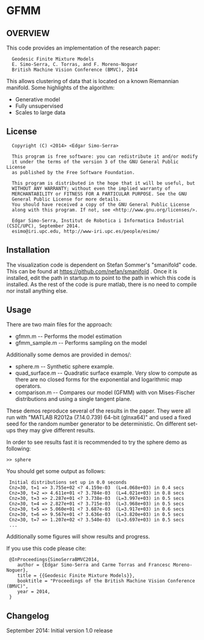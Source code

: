 GFMM
====


OVERVIEW
--------

This code provides an implementation of the research paper:

```
  Geodesic Finite Mixture Models
  E. Simo-Serra, C. Torras, and F. Moreno-Noguer
  British Machine Vision Conference (BMVC), 2014
```

This allows clustering of data that is located on a known Riemannian manifold. Some highlights of the algorithm:

* Generative model
* Fully unsupervised
* Scales to large data


License
-------

```
  Copyright (C) <2014> <Edgar Simo-Serra>

  This program is free software: you can redistribute it and/or modify
  it under the terms of the version 3 of the GNU General Public License
  as published by the Free Software Foundation.

  This program is distributed in the hope that it will be useful, but
  WITHOUT ANY WARRANTY; without even the implied warranty of
  MERCHANTABILITY or FITNESS FOR A PARTICULAR PURPOSE. See the GNU
  General Public License for more details.      
  You should have received a copy of the GNU General Public License
  along with this program. If not, see <http://www.gnu.org/licenses/>.

  Edgar Simo-Serra, Institut de Robotica i Informatica Industrial (CSIC/UPC), September 2014.
  esimo@iri.upc.edu, http://www-iri.upc.es/people/esimo/
```


Installation
------------

The visualization code is dependent on Stefan Sommer's "smanifold" code. This can be found at https://github.com/nefan/smanifold . Once it is installed, edit the path in startup.m to point to the path in which this code is installed. As the rest of the code is pure matlab, there is no need to compile nor install anything else.


Usage
-----

There are two main files for the approach:

* gfmm.m -- Performs the model estimation
* gfmm_sample.m -- Performs sampling on the model

Additionally some demos are provided in demos/:

* sphere.m -- Synthetic sphere example.
* quad_surface.m -- Quadratic surface example. Very slow to compute as there are no closed forms for the exponential and logarithmic map operators.
* comparison.m -- Compares our model (GFMM) with von Mises-Fischer distributions and using a single tangent plane.

These demos reproduce several of the results in the paper. They were all run with "MATLAB R2012a (7.14.0.739) 64-bit (glnxa64)" and used a fixed seed for the random number generator to be deterministic. On different set-ups they may give different results.

In order to see results fast it is recommended to try the sphere demo as following:

```
>> sphere
```

You should get some output as follows:

```
 Initial distributions set up in 0.0 seconds
 Cnz=30, t=1 => 3.755e+02 <? 4.159e-03  (L=4.068e+03) in 0.4 secs
 Cnz=30, t=2 => 4.611e+01 <? 3.784e-03  (L=4.021e+03) in 0.8 secs
 Cnz=30, t=3 => 2.287e+01 <? 3.738e-03  (L=3.997e+03) in 0.5 secs
 Cnz=30, t=4 => 2.827e+01 <? 3.715e-03  (L=3.968e+03) in 0.5 secs
 Cnz=30, t=5 => 5.060e+01 <? 3.687e-03  (L=3.917e+03) in 0.6 secs
 Cnz=30, t=6 => 9.567e+01 <? 3.636e-03  (L=3.820e+03) in 0.5 secs
 Cnz=30, t=7 => 1.207e+02 <? 3.540e-03  (L=3.697e+03) in 0.5 secs
 ...
```

Additionally some figures will show results and progress.

If you use this code please cite:

```
 @InProceedings{SimoSerraBMVC2014,
    author = {Edgar Simo-Serra and Carme Torras and Francesc Moreno-Noguer},
    title = {{Geodesic Finite Mixture Models}},
    booktitle = "Proceedings of the British Machine Vision Conference (BMVC)",
    year = 2014,
 }
```


Changelog
---------

September 2014: Initial version 1.0 release


